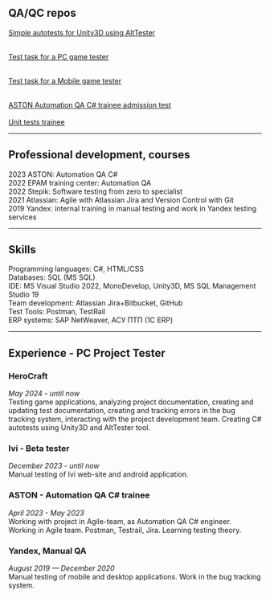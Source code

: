<h2>QA/QC repos</h2>
<p><a href="https://github.com/SkerGran/UInTesting">Simple autotests for Unity3D using AltTester</a>
<br/><br/>
<p><a href="https://docs.google.com/document/d/12BSqGmRC4gQqqbb3iRrdyJXaNJ1xr14v5xzIoaEHoIA/edit">Test task for a PC game tester</a>
<br/><br/>
<p><a href="https://docs.google.com/document/d/1qC0nspG7AHixQ52qRheYWY0z3bdD5E5abcqj48wR2OA/edit#heading=h.ra01stnggifp">Test task for a Mobile game tester</a>
<br/><br/>
<p><a href="https://github.com/SkerGran/Burdin-CSharp">ASTON Automation QA C# trainee admission test</a>
<br/><br/>
<a href="https://github.com/SkerGran/Bank">Unit tests trainee</a></p>
<hr>
<h2>Professional development, courses</h2>
<p>2023 ASTON: Automation QA C#<br/>
2022 EPAM training center: Automation QA<br/>
2022 Stepik: Software testing from zero to specialist<br/>
2021 Atlassian: Agile with Atlassian Jira and Version Control with Git<br/>
2019 Yandex: internal training in manual testing and work in Yandex testing services</p>
<hr>
<h2>Skills</h2>
<p>Programming languages: C#, HTML/CSS<br/>
Databases: SQL (MS SQL)<br/>
IDE: MS Visual Studio 2022, MonoDevelop, Unity3D, MS SQL Management Studio 19<br/>
Team development: Atlassian Jira+Bitbucket, GitHub<br/>
Test Tools: Postman, TestRail<br/>
ERP systems: SAP NetWeaver, АСУ ПТП (1С ERP)</p>
<hr>
<h2>Experience - PC Project Tester</h2>
<h3>HeroCraft</h3>
<p><i>May 2024 - until now</i><br/>
Testing game applications, analyzing project documentation, creating and updating test documentation, creating and tracking errors in the bug tracking system, interacting with the project development team. Creating C# autotests using Unity3D and AltTester tool.</p>
<h3>Ivi - Beta tester</h3>
<p><i>December 2023 - until now</i><br/>
Manual testing of Ivi web-site and android application.</p>
<h3>ASTON - Automation QA C# trainee</h3>
<p><i>April 2023 - May 2023</i><br/>
Working with project in Agile-team, as Automation QA C# engineer.<br/>
Working in Agile team. Postman, Testrail, Jira. Learning testing theory.</p>
<h3>Yandex, Manual QA</h3>
<p><i>August 2019 — December 2020</i><br/>
Manual testing of mobile and desktop applications. Work in the bug tracking system.</p>
